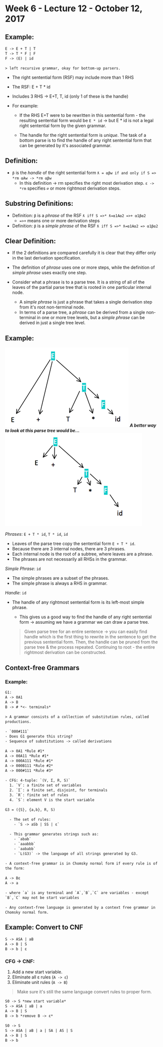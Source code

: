 # Week 6 - Lecture 12 - October 12, 2017
## Example:

    E -> E + T | T
    T -> T * F | F
    F -> (E) | id

    > left recursive grammar, okay for bottom-up parsers.

  - The right sentential form (RSF) may include more than 1 RHS
  - The RSF: E + T * id
  - Includes 3 RHS -> E+T, T, id (only 1 of these is the handle)

  - For example:
    - If the RHS E+T were to be rewritten in this sentential form - the resulting sentential form would be `E * id` -> but E * id is not a legal right sentential form by the given grammar.

    - The handle for the right sentential form is *unique*. The task of a bottom parse is to find the handle of any right sentential form that can be generated by it's associated grammar.

## Definition:
  - `β` is the *handle* of the right sentential form `ƛ = ⍺βw if and only if S => *rm ⍺Aw -> *rm ⍺βw`
    - In this definition -> rm specifies the right most derivation step. `ε -> *rm` specifies `⌀` or more rightmost derivation steps.

## Substring Definitions:
  - Definition: `β` is a *phrase* of the RSF `ƛ iff S =>* ƛ=⍺1A⍺2 =>+ ⍺1β⍺2`
    - `=>+` means one or more derivation steps
  - Definition: `β` is a *simple phrase* of the RSF `ƛ iff S =>* ƛ=⍺1A⍺2 => ⍺1β⍺2`

## Clear Definition:
  - If the 2 definitions are compared carefully it is clear that they differ only in the last derivation specification.
  - The definition of *phrase* uses one or more steps, while the definition of *simple phrase* uses exactly one step.

  - Consider what a phrase is to a parse tree. It is a string of all of the leaves of the partial parse tree that is rooted in one particular internal node.
    - A *simple phrase* is just a phrase that takes a single derivation step from it's root non-terminal node.
    - In terms of a parse tree, a *phrase* can be derived from a single non-terminal in one or more tree levels, but a *simple phrase* can be derived in just a single tree level.

## Example:
![Figure 1: Parse Tree](../images/wk6l12fig1.png)
**_A better way to look at this parse tree would be..._**
![Figure 2: A better way to visualize the same parse tree.](../images/wk6l12fig2.png)

*Phrases*: `E + T * id`, `T * id`, `id`
  - Leaves of the parse tree copy the sentential form `E + T * id`.
  - Because there are 3 internal nodes, there are 3 phrases.
  - Each internal node is the root of a subtree, where leaves are a phrase.
  - The phrases are not necessarily all RHSs in the grammar.

*Simple Phrase*: `id`
  - The simple phrases are a subset of the phrases.
  - The simple phrase is always a RHS in grammar.

*Handle*: `id`
  - The handle of any rightmost sentential form is its left-most simple phrase.
    - This gives us a good way to find the handle of any right sentential form -> assuming we have a grammar we can draw a parse tree.

    > Given parse tree for an entire sentence -> you can easily find handle which is the first thing to rewrite in the sentence to get the previous sentential form. Then, the handle can be pruned from the parse tree & the process repeated. Continuing to root - the entire rightmost derivation can be constructed.

## Context-free Grammars
### Example:

    G1:
    A -> 0A1
    A -> B
    B -> # *<- terminals*

    > A grammar consists of a collection of substitution rules, called productions.

    - `000#111`
    - Does G1 generate this string?
    - Sequence of substitutions -> called derivations

    A -> 0A1 *Rule #1*
    A -> 00A11 *Rule #1*
    A -> 000A111 *Rule #1*
    A -> 000B111 *Rule #2*
    A -> 000#111 *Rule #3*

    - CFG: 4-tuple: `(V, Σ, R, S)`
      1. `V`: a finite set of variables
      2. `Σ`: a finite set, disjoint, for terminals
      3. `R`: finite set of rules
      4. `S`: element V is the start variable

    G3 = ({S}, {a,b}, R, S)

      - The set of rules:
        - `S -> aSb | SS | ε`

      - This grammar generates strings such as:
        - `abab`
        - `aaabbb`
        - `aababb`
        - `L(G3)` -> the language of all strings generated by G3.

    - A context-free grammar is in Chomsky normal form if every rule is of the form:

    A -> Bε
    A -> a

    - where `a` is any terminal and `A`,`B`,`C` are variables - except `B`,`C` may not be start variables

    - Any context-free language is generated by a context free grammar in Chomsky normal form.

## Example: Convert to CNF

    S -> ASA | aB
    A -> B | S
    B -> b | ε

### CFG -> CNF:
  1. Add a new start variable.
  2. Eliminate all ε rules (`A -> ε`)
  3. Eliminate unit rules (`A -> B`)
  > Make sure it's still the same language convert rules to proper form.


    S0 -> S *new start variable*
    S -> ASA | aB | a
    A -> B | S
    B -> b *remove B -> ε*

    S0 -> S
    S -> ASA | aB | a | SA | AS | S
    A -> B | S
    B -> b
